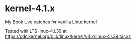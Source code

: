 # kernel-4.1.x
My Book Live patches for vanilla Linux kernel

Tested with LTS linux-4.1.39 at https://cdn.kernel.org/pub/linux/kernel/v4.x/linux-4.1.39.tar.xz

